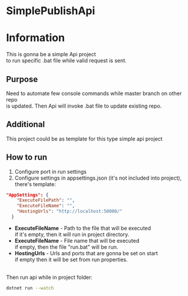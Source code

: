 # SimplePublishApi

# Information
This is gonna be a simple Api project<br>
to run specific .bat file while valid request is sent.

## Purpose
Need to automate few console commands while master branch on other repo<br>
is updated. Then Api will invoke .bat file to update existing repo.

## Additional
This project could be as template for this type simple api project

## How to run
1. Configure port in run settings<br>
2. Configure settings in appsettings.json (it's not included into project), there's template:<br>
```json
"AppSettings": {
    "ExecuteFilePath": "",
    "ExecuteFileName": "",
    "HostingUrls": "http://localhost:50000/" 
  }
```
- <b>ExecuteFileName</b> - Path to the file that will be executed<br>
if it's empty, then it will run in project directory.<br>
- <b>ExecuteFileName</b> - File name that will be executed<br>
if empty, then the file "run.bat" will be run.<br>
- <b>HostingUrls</b> - Urls and ports that are gonna be set on start<br>
if empty then it will be set from run properties.<br><br>

Then run api while in project folder:<br>
```bash
dotnet run --watch
```

